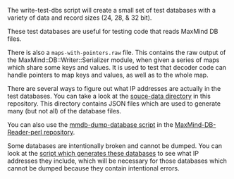 The write-test-dbs script will create a small set of test databases with a
variety of data and record sizes (24, 28, & 32 bit).

These test databases are useful for testing code that reads MaxMind DB files.

There is also a `maps-with-pointers.raw` file. This contains the raw output of
the MaxMind::DB::Writer::Serializer module, when given a series of maps which
share some keys and values. It is used to test that decoder code can handle
pointers to map keys and values, as well as to the whole map.

There are several ways to figure out what IP addresses are actually in the
test databases. You can take a look at the
[souce-data directory](https://github.com/maxmind/MaxMind-DB/tree/master/source-data)
in this repository. This directory contains JSON files which are used to
generate many (but not all) of the database files.

You can also use the
[mmdb-dump-database script](https://github.com/maxmind/MaxMind-DB-Reader-perl/blob/master/eg/mmdb-dump-database)
in the
[MaxMind-DB-Reader-perl repository](https://github.com/maxmind/MaxMind-DB-Reader-perl).

Some databases are intentionally broken and cannot be dumped. You can look at
the
[script which generates these databases](https://github.com/maxmind/MaxMind-DB/blob/master/test-data/write-test-data.pl)
to see what IP addresses they include, which will be necessary for those
databases which cannot be dumped because they contain intentional errors.
